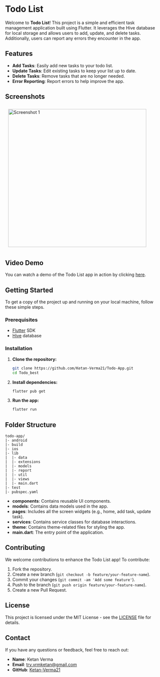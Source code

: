 # Todo List

Welcome to **Todo List**! This project is a simple and efficient task management application built using Flutter. It leverages the Hive database for local storage and allows users to add, update, and delete tasks. Additionally, users can report any errors they encounter in the app.

## Features

- **Add Tasks**: Easily add new tasks to your todo list.
- **Update Tasks**: Edit existing tasks to keep your list up to date.
- **Delete Tasks**: Remove tasks that are no longer needed.
- **Error Reporting**: Report errors to help improve the app.

## Screenshots

<div style="display: flex; overflow-x: auto; padding: 10px; gap: 50px;">
  <img src="https://github.com/Ketan-Verma21/Todo-App/assets/106913278/3350b314-eebf-4c69-8e2e-eaa1ca5f14b3" alt="Screenshot 1" width="450" />
  <img src="https://github.com/Ketan-Verma21/Todo-App/assets/106913278/4f0aa70e-998e-4861-a696-359d4091fad5" alt="Screenshot 2" width="450" />
  <img src="https://github.com/Ketan-Verma21/Todo-App/assets/106913278/d36e6980-eadb-40b5-a911-2263a62a8b4d" alt="Screenshot 3" width="450" />
  <img src="https://github.com/Ketan-Verma21/Todo-App/assets/106913278/6ced5583-599a-43d9-947f-42f5c0fef23e" alt="Screenshot 4" width="450" />
  <img src="https://github.com/Ketan-Verma21/Todo-App/assets/106913278/3906f778-8b2b-463a-bfe9-3d8196af1daf" alt="Screenshot 5" width="450" />
  <img src="https://github.com/Ketan-Verma21/Todo-App/assets/106913278/9e5f6a6d-bf6f-4884-a9a1-452f7f005cd5" alt="Screenshot 6" width="450" />
  <img src="https://github.com/Ketan-Verma21/Todo-App/assets/106913278/4493d4ac-b2b5-468d-80af-6b9f38734e74" alt="Screenshot 7" width="450" />
</div>

## Video Demo

You can watch a demo of the Todo List app in action by clicking [here](https://github.com/Ketan-Verma21/Todo-App/assets/106913278/899b86ca-74c1-4368-90f2-0578ed1c0a4f).

## Getting Started

To get a copy of the project up and running on your local machine, follow these simple steps.

### Prerequisites

- [Flutter](https://flutter.dev/docs/get-started/install) SDK
- [Hive](https://pub.dev/packages/hive) database

### Installation

1. **Clone the repository:**
   ```bash
   git clone https://github.com/Ketan-Verma21/Todo-App.git
   cd Todo_best
   ```

2. **Install dependencies:**
   ```bash
   flutter pub get
   ```

3. **Run the app:**
   ```bash
   flutter run
   ```

## Folder Structure

```
todo-app/
|- android
|- build
|- ios
|- lib
|  |- data
|  |- extensions
|  |- models
|  |- report
|  |- util
|  |- views
|  |- main.dart
|- test
|- pubspec.yaml
```

- **components**: Contains reusable UI components.
- **models**: Contains data models used in the app.
- **pages**: Includes all the screen widgets (e.g., home, add task, update task).
- **services**: Contains service classes for database interactions.
- **theme**: Contains theme-related files for styling the app.
- **main.dart**: The entry point of the application.

## Contributing

We welcome contributions to enhance the Todo List app! To contribute:

1. Fork the repository.
2. Create a new branch (`git checkout -b feature/your-feature-name`).
3. Commit your changes (`git commit -am 'Add some feature'`).
4. Push to the branch (`git push origin feature/your-feature-name`).
5. Create a new Pull Request.

## License

This project is licensed under the MIT License - see the [LICENSE](LICENSE) file for details.

## Contact

If you have any questions or feedback, feel free to reach out:

- **Name**: Ketan Verma
- **Email**: try.vrmketan@gmail.com
- **GitHub**: [Ketan-Verma21](https://github.com/Ketan-Verma21)
